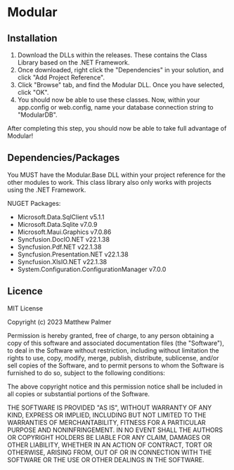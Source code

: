 # Modular


## Installation
1. Download the DLLs within the releases. These contains the Class Library based on the .NET Framework.
2. Once downloaded, right click the "Dependencies" in your solution, and click "Add Project Reference".
3. Click "Browse" tab, and find the Modular DLL. Once you have selected, click "OK".
4. You should now be able to use these classes. Now, within your app.config or web.config, name your database connection string to "ModularDB".

After completing this step, you should now be able to take full advantage of Modular!


## Dependencies/Packages
You MUST have the Modular.Base DLL within your project reference for the other modules to work. This class library also only works with projects using the .NET Framework.

NUGET Packages:
- Microsoft.Data.SqlClient v5.1.1
- Microsoft.Data.Sqlite v7.0.9
- Microsoft.Maui.Graphics v7.0.86
- Syncfusion.DocIO.NET v22.1.38
- Syncfusion.Pdf.NET v22.1.38
- Syncfusion.Presentation.NET v22.1.38
- Syncfusion.XlsIO.NET v22.1.38
- System.Configuration.ConfigurationManager v7.0.0


## Licence

MIT License

Copyright (c) 2023 Matthew Palmer

Permission is hereby granted, free of charge, to any person obtaining a copy
of this software and associated documentation files (the "Software"), to deal
in the Software without restriction, including without limitation the rights
to use, copy, modify, merge, publish, distribute, sublicense, and/or sell
copies of the Software, and to permit persons to whom the Software is
furnished to do so, subject to the following conditions:

The above copyright notice and this permission notice shall be included in all
copies or substantial portions of the Software.

THE SOFTWARE IS PROVIDED "AS IS", WITHOUT WARRANTY OF ANY KIND, EXPRESS OR
IMPLIED, INCLUDING BUT NOT LIMITED TO THE WARRANTIES OF MERCHANTABILITY,
FITNESS FOR A PARTICULAR PURPOSE AND NONINFRINGEMENT. IN NO EVENT SHALL THE
AUTHORS OR COPYRIGHT HOLDERS BE LIABLE FOR ANY CLAIM, DAMAGES OR OTHER
LIABILITY, WHETHER IN AN ACTION OF CONTRACT, TORT OR OTHERWISE, ARISING FROM,
OUT OF OR IN CONNECTION WITH THE SOFTWARE OR THE USE OR OTHER DEALINGS IN THE
SOFTWARE.
